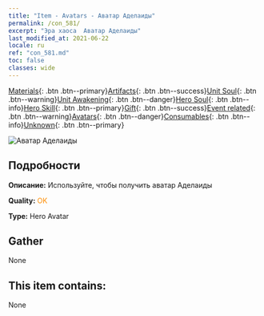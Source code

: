 ```yaml
---
title: "Item - Avatars - Аватар Аделаиды"
permalink: /con_581/
excerpt: "Эра хаоса  Аватар Аделаиды"
last_modified_at: 2021-06-22
locale: ru
ref: "con_581.md"
toc: false
classes: wide
---
```

 [Materials](/ItemsRU/){: .btn .btn--primary}[Artifacts](/ItemsRU/Artifacts/){: .btn .btn--success}[Unit Soul](/ItemsRU/UnitSoul/){: .btn .btn--warning}[Unit Awakening](/ItemsRU/UnitAwakening/){: .btn .btn--danger}[Hero Soul](/ItemsRU/HeroSoul/){: .btn .btn--info}[Hero Skill](/ItemsRU/HeroSkill/){: .btn .btn--primary}[Gift](/ItemsRU/Gift/){: .btn .btn--success}[Event related](/ItemsRU/Events/){: .btn .btn--warning}[Avatars](/ItemsRU/Avatars/){: .btn .btn--danger}[Consumables](/ItemsRU/Consumables/){: .btn .btn--info}[Unknown](/ItemsRU/Unknown/){: .btn .btn--primary}

 ![Аватар Аделаиды](/images/h/h_Adelaide1.jpg)

## Подробности
 **Описание:** Используйте, чтобы получить аватар Аделаиды

 **Quality:** <span style="color: #FF8C00">OK</span>

 **Type:** Hero Avatar

## Gather

  None

## This item contains:

  None

